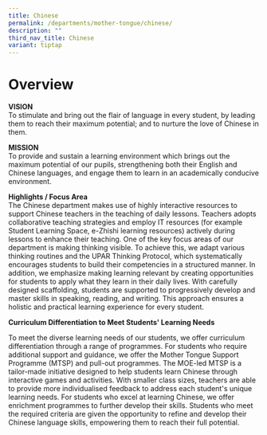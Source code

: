 ```yaml
---
title: Chinese
permalink: /departments/mother-tongue/chinese/
description: ""
third_nav_title: Chinese
variant: tiptap
---
```

<h1>Overview</h1>
<p><strong>VISION</strong>
<br>To stimulate and bring out the flair of language in every student, by
leading them to reach their maximum potential; and to nurture the love
of Chinese in them.</p>
<p><strong>MISSION</strong>
<br>To provide and sustain a learning environment which brings out the maximum
potential of our pupils, strengthening both their English and Chinese languages,
and engage them to learn in an academically conducive environment.</p>
<p><strong>Highlights / Focus Area</strong>
<br>The Chinese department makes use of highly interactive resources to support
Chinese teachers in the teaching of daily lessons. Teachers adopts collaborative
teaching strategies and employ IT resources (for example Student Learning
Space, e-Zhishi learning resources) actively during lessons to enhance
their teaching. One of the key focus areas of our department is making
thinking visible. To achieve this, we adapt various thinking routines and
the UPAR Thinking Protocol, which systematically encourages students to
build their competencies in a structured manner. In addition, we emphasize
making learning relevant by creating opportunities for students to apply
what they learn in their daily lives. With carefully designed scaffolding,
students are supported to progressively develop and master skills in speaking,
reading, and writing. This approach ensures a holistic and practical learning
experience for every student.</p>
<p><strong>Curriculum Differentiation to Meet Students' Learning Needs</strong>
</p>
<p>To meet the diverse learning needs of our students, we offer curriculum
differentiation through a range of programmes. For students who require
additional support and guidance, we offer the Mother Tongue Support Programme
(MTSP) and pull-out programmes. The MOE-led MTSP is a tailor-made initiative
designed to help students learn Chinese through interactive games and activities.
With smaller class sizes, teachers are able to provide more individualised
feedback to address each student's unique learning needs. For students
who excel at learning Chinese, we offer enrichment programmes to further
develop their skills. Students who meet the required criteria are given
the opportunity to refine and develop their Chinese language skills, empowering
them to reach their full potential.</p>